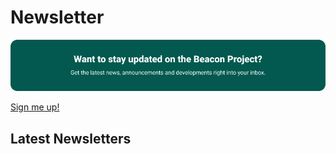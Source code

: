 # Newsletter

![Banner Beacon Newsletter](./img/Header-newsletter.png)

[Sign me up!]()

## Latest Newsletters
